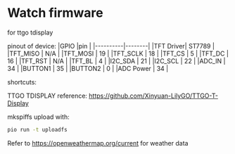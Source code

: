# Watch firmware
for ttgo tdisplay

pinout of device:
|GPIO      |pin     |
|----------|--------|
|TFT Driver| ST7789 |
|TFT_MISO  |	N/A |
|TFT_MOSI  |	19  |
|TFT_SCLK  |	18  |
|TFT_CS    |    5   |
|TFT_DC    |	16  |
|TFT_RST   |	N/A |
|TFT_BL    |	4   |
|I2C_SDA   |	21  |
|I2C_SCL   |	22  |
|ADC_IN    |    34  |
|BUTTON1   |    35  |
|BUTTON2   |    0   |
|ADC Power |	34  |

shortcuts:

TTGO TDISPLAY reference:
https://github.com/Xinyuan-LilyGO/TTGO-T-Display

mkspiffs upload with:
```bash
pio run -t uploadfs
```

Refer to https://openweathermap.org/current
for weather data